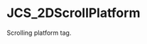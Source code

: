 <!--
   - $File: JCS_2DScrollPlatform.html $
   - $Date: 2018-10-01 20:07:31 $
   - $Revision: $
   - $Creator: Jen-Chieh Shen $
   - $Notice: See LICENSE.txt for modification and distribution information
   -                   Copyright © 2018 by Shen, Jen-Chieh $
-->


<div id="content-header">
  <h1>JCS_2DScrollPlatform</h1>
</div>

<p>
  Scrolling platform tag.
</p>
